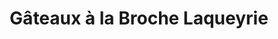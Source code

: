 ---
title: "Gâteaux à la Broche Laqueyrie"
url: /artalens-souin/gateaux-a-la-broche-laqueyrie/
shop: ferme
---